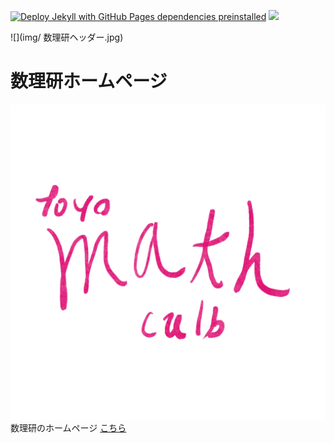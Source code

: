 [![Deploy Jekyll with GitHub Pages dependencies preinstalled](https://github.com/Toyo-MathClub/toyo-mathclub.github.io/actions/workflows/jekyll-gh-pages.yml/badge.svg)](https://github.com/Toyo-MathClub/toyo-mathclub.github.io/actions/workflows/jekyll-gh-pages.yml)
![](https://img.shields.io/badge/Language-Japanese-green)

![](img/ 数理研ヘッダー.jpg)

# 数理研ホームページ
![](/img/tylogo.jpg)
数理研のホームページ
[こちら](https://toyo-mathclub.github.io)
